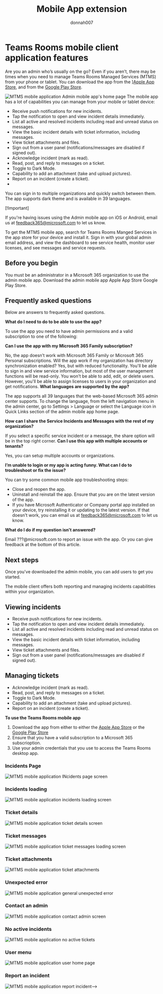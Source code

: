 ﻿---
title: Mobile App extension
author: donnah007 
ms.author: v-donnahill
manager: serdars
ms.date: 05/11/2022
ms.reviewer: dstrome
ms.topic: article
ms.tgt.pltfrm: cloud
ms.service: msteams
audience: Admin
ms.collection: 
  - MTMR-collaboration
  - MTMRinitiative-meetings
appliesto: 
  - Microsoft Teams
ms.localizationpriority: medium
search.appverid: MET150
description: Mobile application extension for Teams Rooms
f1keywords: Microsoft Teams Rooms Managed Service mobile app extension
---
# Teams Rooms mobile client application features

Are you an admin who’s usually on the go? Even if you aren’t, there may be times when you need to manage Teams Rooms Managed Services (MTMS) from your phone or tablet. You can download the app from the ][Apple App Store](https://apps.apple.com/app/apple-store/id761397963?pt=80423&ct=docsaboutadminapp&mt=8), and from the [Google Play Store](https://play.google.com/store/apps/222).

![MTMS mobile application Admin mobile app's home page](../media/mtms-mobile-app-001.png)
The mobile app has a lot of capabilities you can manage from your mobile or tablet device:

- Receive push notifications for new incidents.
- Tap the notification to open and view incident details immediately.
- List all active and resolved incidents including read and unread status on messages.
- View the basic incident details with ticket information, including messages.
- View ticket attachments and files.
- Sign out from a user panel (notifications/messages are disabled if signed out).
- Acknowledge incident (mark as read).
- Read, post, and reply to messages on a ticket.
- Toggle to Dark Mode.
- Capability to add an attachment (take and upload pictures).
- Report on an incident (create a ticket).
- 
You can sign in to multiple organizations and quickly switch between them. The app supports dark theme and is available in 39 languages.

[!Important]

If you're having issues using the Admin mobile app on iOS or Android, email us at feedback365@microsoft.com to let us know.


To get the MTMS mobile app, search for Teams Rooms Manged Services in the app store for your device and install it.
Sign in with your global admin email address, and view the dashboard to see service health, monitor user licenses, and see messages and service requests.
## Before you begin

You must be an administrator in a Microsoft 365 organization to use the admin mobile app.
Download the admin mobile app
Apple App Store
Google Play Store.
## Frequently asked questions
Below are answers to frequently asked questions.

**What do I need to do to be able to use the app?**

To use the app you need to have admin permissions and a valid subscription to one of the following:

<!--Microsoft 365 subscriptions
Microsoft 365 Apps for Enterprise
Microsoft 365 Apps for Business
Microsoft 365 Business Premium
Microsoft 365 Business Standard
Microsoft 365 Business Basic
Microsoft 365 E3/E5
Office 365: E1, E3/E5
Exchange Online plan
OneDrive for business plan-->

**Can I use the app with my Microsoft 365 Family subscription?**

No, the app doesn’t work with Microsoft 365 Family or Microsoft 365 Personal subscriptions.
Will the app work if my organization has directory synchronization enabled?
Yes, but with reduced functionality. You'll be able to sign in and view service information, but most of the user management functions will be read-only. You won't be able to add, edit, or delete users. However, you'll be able to assign licenses to users in your organization and get notifications.
**What languages are supported by the app?**

The app supports all 39 languages that the web-based Microsoft 365 admin center supports. To change the language, from the left navigation menu in the admin center, go to Settings > Language or select the Language icon in Quick Links section of the admin mobile app home page.

**How can I share the Service Incidents and Messages with the rest of my organization?**

If you select a specific service incident or a message, the share option will be in the top right corner.
**Can I use this app with multiple accounts or tenants?**

Yes, you can setup multiple accounts or organizations.

**I’m unable to login or my app is acting funny. What can I do to troubleshoot or fix the issue?**

You can try some common mobile app troubleshooting steps:
- Close and reopen the app.
- Uninstall and reinstall the app. Ensure that you are on the latest version of the app.
- If you have Microsoft Authenticator or Company portal app installed on your device, try reinstalling it or updating to the latest version. If that doesn't work, you can email us at feedback365@microsoft.com to let us know.

**What do I do if my question isn't answered?**

Email ???@microsoft.com to report an issue with the app. Or you can give feedback at the bottom of this article.

## Next steps

Once you've downloaded the admin mobile, you can add users to get you started.


The mobile client offers both reporting and managing incidents capabilities within your organization.

## Viewing incidents

- Receive push notifications for new incidents.
- Tap the notification to open and view incident details immediately.
- List all active and resolved incidents including read and unread status on messages.
- View the basic incident details with ticket information, including messages.
- View ticket attachments and files.
- Sign out from a user panel (notifications/messages are disabled if signed out).

## Managing tickets

- Acknowledge incident (mark as read).
- Read, post, and reply to messages on a ticket.
- Toggle to Dark Mode.
- Capability to add an attachment (take and upload pictures).
- Report on an incident (create a ticket).


**To use the Teams Rooms mobile app**

1. Download the app from either  to either the [Apple App Store]() or the [Google Play Store]()
1. Ensure that you have a valid subscription to a Microsoft 365 subscrioption.
1. Use your admin credentials that you use to access the Teams Rooms desktop app.

<!--![MTMS mobile application loading screen](../media/mtms-mobile-app-001.png)  

![MTMS mobile application sign in screen](../media/mtms-mobile-app-002.png)-->
### Incidents Page
![MTMS mobile application INcidents page screen](../media/mtms-mobile-app-003.png)
### Incidents loading
![MTMS mobile application incidents loading screen](../media/mtms-mobile-app-004.png)
### Ticket details
![MTMS mobile application ticket details screen](../media/mtms-mobile-app-005.png)
### Ticket messages
![MTMS mobile application ticket messages loading screen](../media/mtms-mobile-app-006.png)
### Ticket attachments
![MTMS mobile application ticket attachments](../media/mtms-mobile-app-007.png)
### Unexpected error
![MTMS mobile application general unexpected error](../media/mtms-mobile-app-008.png)
### Contact an admin
![MTMS mobile application contact admin screen](../media/mtms-mobile-app-009.png)
### No active incidents
![MTMS mobile application no active tickets](../media/mtms-mobile-app-010.png)
### User menu
![MTMS mobile application user home page](../media/mtms-mobile-app-011.png)
### Report an incident
![MTMS mobile application report incident](../media/mtms-mobile-app-012.png)-->